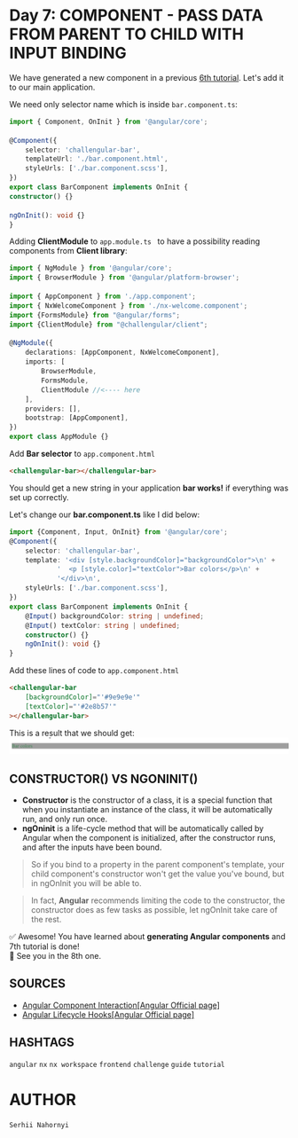# Day 7: COMPONENT - PASS DATA FROM PARENT TO CHILD WITH INPUT BINDING

We have generated a new component in a previous [6th tutorial](day-1.md). Let's add it to our main application.      

We need only selector name which is inside `bar.component.ts`:
```typescript
import { Component, OnInit } from '@angular/core';

@Component({
    selector: 'challengular-bar',
    templateUrl: './bar.component.html',
    styleUrls: ['./bar.component.scss'],
})
export class BarComponent implements OnInit {
constructor() {}

ngOnInit(): void {}
}
```

Adding **ClientModule** to `app.module.ts ` to have a possibility reading components from **Client library**:   
```typescript
import { NgModule } from '@angular/core';
import { BrowserModule } from '@angular/platform-browser';

import { AppComponent } from './app.component';
import { NxWelcomeComponent } from './nx-welcome.component';
import {FormsModule} from "@angular/forms";
import {ClientModule} from "@challengular/client";

@NgModule({
    declarations: [AppComponent, NxWelcomeComponent],
    imports: [
        BrowserModule,
        FormsModule,
        ClientModule //<---- here
    ],
    providers: [],
    bootstrap: [AppComponent],
})
export class AppModule {}
```

Add **Bar selector** to `app.component.html`
```html
<challengular-bar></challengular-bar>
```

You should get a new string in your application **bar works!** if everything was set up correctly.   

Let's change our **bar.component.ts** like I did below:

```typescript
import {Component, Input, OnInit} from '@angular/core';
@Component({
    selector: 'challengular-bar',
    template: '<div [style.backgroundColor]="backgroundColor">\n' +
            '  <p [style.color]="textColor">Bar colors</p>\n' +
            '</div>\n',
    styleUrls: ['./bar.component.scss'],
})
export class BarComponent implements OnInit {
    @Input() backgroundColor: string | undefined;
    @Input() textColor: string | undefined;
    constructor() {}
    ngOnInit(): void {}
}
```

Add these lines of code to `app.component.html`
```html
<challengular-bar
    [backgroundColor]="'#9e9e9e'"
    [textColor]="'#2e8b57'"
></challengular-bar>
```

This is a result that we should get:   
![](assets/day7_01.png)   


## CONSTRUCTOR() VS NGONINIT()
- **Constructor** is the constructor of a class, it is a special function that when you instantiate an instance of the class, it will be automatically run, and only run once.    
- **ngOninit** is a life-cycle method that will be automatically called by Angular when the component is initialized, after the constructor runs, and after the inputs have been bound.   
> So if you bind to a property in the parent component's template, your child component's constructor won't get the value you've bound, but in ngOnInit you will be able to.      

>In fact, **Angular** recommends limiting the code to the constructor, the constructor does as few tasks as possible, let ngOnInit take care of the rest.

✅ Awesome! You have learned about **generating Angular components** and 7th tutorial is done!   
👋 See you in the 8th one.

## SOURCES
- [Angular Component Interaction[Angular Official page]](https://angular.io/guide/component-interaction)
- [Angular Lifecycle Hooks[Angular Official page]](https://angular.io/guide/lifecycle-hooks)

## HASHTAGS
`angular` `nx` `nx workspace` `frontend` `challenge` `guide` `tutorial`

# AUTHOR
`Serhii Nahornyi`
